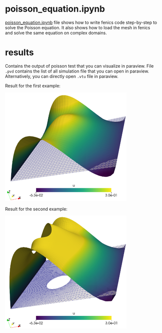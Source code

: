 # poisson_equation.ipynb
[poisson_equation.ipynb](poisson_equation.ipynb) file shows how to write fenics code step-by-step to solve the Poisson equation. It also shows how to load the mesh in fenics and solve the same equation on complex domains. 

# results
Contains the output of poisson test that you can visualize in paraview. File `.pvd` contains the list of all simulation file that you can open in paraview. Alternatively, you can directly open `.vtu` file in paraview. 

Result for the first example:

<img src="results/poisson_equation_result.png" style="width:400px;">

Result for the second example:

<img src="results/poisson_equation_complex_geom_result.png" style="width:400px;">

